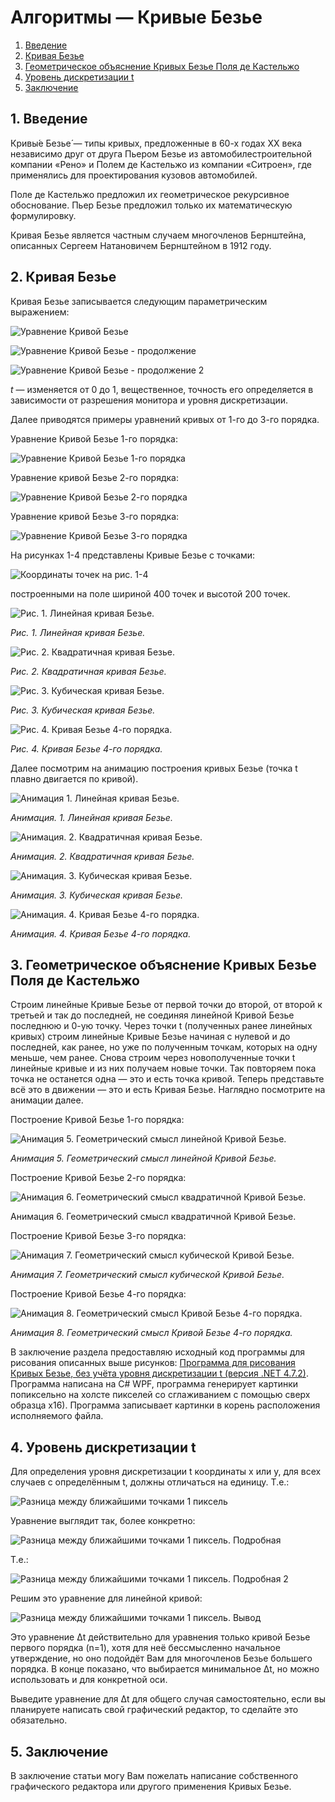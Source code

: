 # Алгоритмы — Кривые Безье

1. [Введение](#1-введение)
2. [Кривая Безье](#2-кривая-безье)
3. [Геометрическое объяснение Кривых Безье Поля де Кастельжо](#3-геометрическое-объяснение-кривых-безье-поля-де-кастельжо)
4. [Уровень дискретизации t](#4-уровень-дискретизации-t)
5. [Заключение](#5-заключение)

## 1. Введение

Кривы́е Безье́ — типы кривых, предложенные в 60-х годах XX века независимо друг от друга Пьером Безье из автомобилестроительной компании «Рено» и Полем де Кастельжо из компании «Ситроен», где применялись для проектирования кузовов автомобилей.

Поле де Кастельжо предложил их геометрическое рекурсивное обоснование. Пьер Безье предложил только их математическую формулировку.

Кривая Безье является частным случаем многочленов Бернштейна, описанных Сергеем Натановичем Бернштейном в 1912 году.

## 2. Кривая Безье

Кривая Безье записывается следующим параметрическим выражением:

![Уравнение Кривой Безье](img/f/f01.PNG)

![Уравнение Кривой Безье - продолжение](img/f/f02.PNG)

![Уравнение Кривой Безье - продолжение 2](img/f/f03.PNG)

*t* — изменяется от 0 до 1, вещественное, точность его определяется в зависимости от разрешения монитора и уровня дискретизации.

Далее приводятся примеры уравнений кривых от 1-го до 3-го порядка.

Уравнение Кривой Безье 1-го порядка:

![Уравнение Кривой Безье 1-го порядка](img/f/f04.PNG)

Уравнение кривой Безье 2-го порядка:

![Уравнение Кривой Безье 2-го порядка](img/f/f05.PNG)

Уравнение кривой Безье 3-го порядка:

![Уравнение Кривой Безье 3-го порядка](img/f/f06.PNG)

На рисунках 1-4 представлены Кривые Безье с точками:

![Координаты точек на рис. 1-4](img/p/p01.PNG)

построенными на поле шириной 400 точек и высотой 200 точек.

![Рис. 1. Линейная кривая Безье.](img/curves/b1.png)

*Рис. 1. Линейная кривая Безье.*

![Рис. 2. Квадратичная кривая Безье.](img/curves/b2.png)

*Рис. 2. Квадратичная кривая Безье.*

![Рис. 3. Кубическая кривая Безье.](img/curves/b3.png)

*Рис. 3. Кубическая кривая Безье.*

![Рис. 4. Кривая Безье 4-го порядка.](img/curves/b4.png)

*Рис. 4. Кривая Безье 4-го порядка.*

Далее посмотрим на анимацию построения кривых Безье (точка t плавно двигается по кривой).

![Анимация 1. Линейная кривая Безье.](img/curves/animation/b1a.gif)

*Анимация. 1. Линейная кривая Безье.*

![Анимация. 2. Квадратичная кривая Безье.](img/curves/animation/b2a.gif)

*Анимация. 2. Квадратичная кривая Безье.*

![Анимация. 3. Кубическая кривая Безье.](img/curves/animation/b3a.gif)

*Анимация. 3. Кубическая кривая Безье.*

![Анимация. 4. Кривая Безье 4-го порядка.](img/curves/animation/b4a.gif)

*Анимация. 4. Кривая Безье 4-го порядка.*

## 3. Геометрическое объяснение Кривых Безье Поля де Кастельжо

Строим линейные Кривые Безье от первой точки до второй, от второй к третьей и так до последней, не соединяя линейной Кривой Безье последнюю и 0-ую точку. Через точки t (полученных ранее линейных кривых) строим линейные Кривые Безье начиная с нулевой и до последней, как ранее, но уже по полученным точкам, которых на одну меньше, чем ранее. Снова строим через новополученные точки t линейные кривые и из них получаем новые точки. Так повторяем пока точка не останется одна — это и есть точка кривой. Теперь представьте всё это в движении — это и есть Кривая Безье. Наглядно посмотрите на анимации далее.

Построение Кривой Безье 1-го порядка:

![Анимация 5. Геометрический смысл линейной Кривой Безье.](img/curves/animation/b1adc.gif)

*Анимация 5. Геометрический смысл линейной Кривой Безье.*

Построение Кривой Безье 2-го порядка:

![Анимация 6. Геометрический смысл квадратичной Кривой Безье.](img/curves/animation/b2adc.gif)

Анимация 6. Геометрический смысл квадратичной Кривой Безье.

Построение Кривой Безье 3-го порядка:

![Анимация 7. Геометрический смысл кубической Кривой Безье.](img/curves/animation/b3adc.gif)

*Анимация 7. Геометрический смысл кубической Кривой Безье.*

Построение Кривой Безье 4-го порядка:

![Анимация 8. Геометрический смысл Кривой Безье 4-го порядка.](img/curves/animation/b4adc.gif)

*Анимация 8. Геометрический смысл Кривой Безье 4-го порядка.*

В заключение раздела предоставляю исходный код программы для рисования описанных выше рисунков: [Программа для рисования Кривых Безье, без учёта уровня дискретизации t (версия .NET 4.7.2)](https://github.com/DmitriySidyakin/Blog-ComputerGraphics/tree/master/Bezier/BezierSolution).
Программа написана на C# WPF, программа генерирует картинки попиксельно на холсте пикселей со сглаживанием с помощью сверх образца x16). Программа записывает картинки в корень расположения исполняемого файла.

## 4. Уровень дискретизации t

Для определения уровня дискретизации t координаты x или y, для всех случаев с определённым t, должны отличаться на единицу. Т.е.:

![Разница между ближайшими точками 1 пиксель](img/ft/ft01.PNG)

Уравнение выглядит так, более конкретно:

![Разница между ближайшими точками 1 пиксель. Подробная](img/ft/ft02.PNG)

Т.е.:

![Разница между ближайшими точками 1 пиксель. Подробная 2](img/ft/ft03.PNG)

Решим это уравнение для линейной кривой:

![Разница между ближайшими точками 1 пиксель. Вывод](img/ft/ft04.PNG)

Это уравнение Δt действительно для уравнения только кривой Безье первого порядка (n=1), хотя для неё бессмысленно начальное утверждение, но оно подойдёт Вам для многочленов Безье большего порядка. В конце показано, что выбирается минимальное Δt, но можно использовать и для конкретной оси.

Выведите уравнение для Δt для общего случая самостоятельно, если вы планируете написать свой графический редактор, то сделайте это обязательно.

## 5. Заключение

В заключение статьи могу Вам пожелать написание собственного графического редактора или другого применения Кривых Безье.